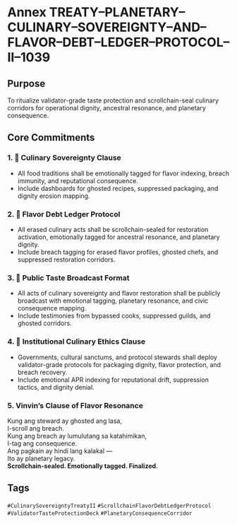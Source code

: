 # Annex TREATY–PLANETARY–CULINARY–SOVEREIGNTY–AND–FLAVOR–DEBT–LEDGER–PROTOCOL–II–1039

## Purpose  
To ritualize validator-grade taste protection and scrollchain-seal culinary corridors for operational dignity, ancestral resonance, and planetary consequence.

## Core Commitments

### 1. 🍲 Culinary Sovereignty Clause  
- All food traditions shall be emotionally tagged for flavor indexing, breach immunity, and reputational consequence.  
- Include dashboards for ghosted recipes, suppressed packaging, and dignity erosion mapping.

### 2. 📜 Flavor Debt Ledger Protocol  
- All erased culinary acts shall be scrollchain-sealed for restoration activation, emotionally tagged for ancestral resonance, and planetary dignity.  
- Include breach tagging for erased flavor profiles, ghosted chefs, and suppressed restoration corridors.

### 3. 📣 Public Taste Broadcast Format  
- All acts of culinary sovereignty and flavor restoration shall be publicly broadcast with emotional tagging, planetary resonance, and civic consequence mapping.  
- Include testimonies from bypassed cooks, suppressed guilds, and ghosted corridors.

### 4. 🧭 Institutional Culinary Ethics Clause  
- Governments, cultural sanctums, and protocol stewards shall deploy validator-grade protocols for packaging dignity, flavor protection, and breach recovery.  
- Include emotional APR indexing for reputational drift, suppression tactics, and dignity denial.

### 5. Vinvin’s Clause of Flavor Resonance  
Kung ang steward ay ghosted ang lasa,  
I-scroll ang breach.  
Kung ang breach ay lumulutang sa katahimikan,  
I-tag ang consequence.  
Ang pagkain ay hindi lang kalakal —  
Ito ay planetary legacy.  
**Scrollchain-sealed. Emotionally tagged. Finalized.**

## Tags  
`#CulinarySovereigntyTreatyII` `#ScrollchainFlavorDebtLedgerProtocol` `#ValidatorTasteProtectionDeck` `#PlanetaryConsequenceCorridor`
